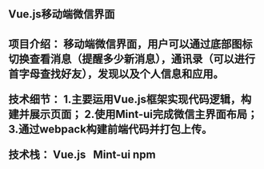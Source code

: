 
<h2>Vue.js移动端微信界面<h2/>

项目介绍：
移动端微信界面，用户可以通过底部图标切换查看消息（提醒多少新消息），通讯录（可以进行首字母查找好友），发现以及个人信息和应用。

技术细节：
1.主要运用Vue.js框架实现代码逻辑，构建并展示页面；
2.使用Mint-ui完成微信主界面布局；
3.通过webpack构建前端代码并打包上传。

技术栈：
Vue.js   Mint-ui  npm
